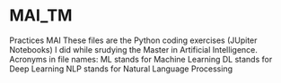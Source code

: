 # MAI_TM
Practices MAI
These files are the Python coding exercises (JUpiter Notebooks) I did while srudying the Master in Artificial Intelligence.
Acronyms in file names:
ML stands for Machine Learning
DL stands for Deep Learning
NLP stands for Natural Language Processing
